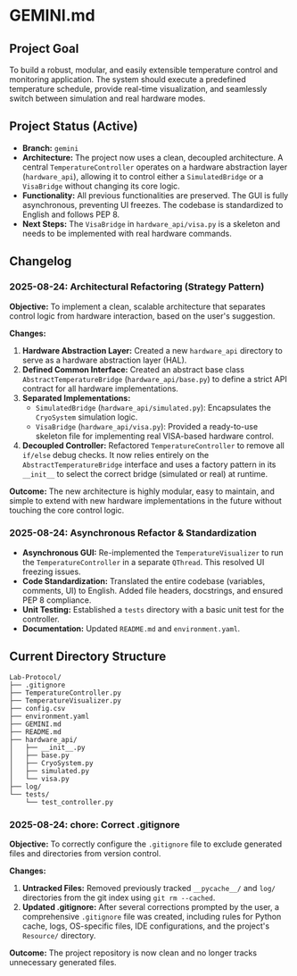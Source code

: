 <!-- GEMINI'S MEMORY: DO NOT OVERWRITE. This file is a cumulative log. Always read the content, append new entries, and then write the full content back. -->

# GEMINI.md

## Project Goal

To build a robust, modular, and easily extensible temperature control and monitoring application. The system should execute a predefined temperature schedule, provide real-time visualization, and seamlessly switch between simulation and real hardware modes.

## Project Status (Active)

- **Branch:** `gemini`
- **Architecture:** The project now uses a clean, decoupled architecture. A central `TemperatureController` operates on a hardware abstraction layer (`hardware_api`), allowing it to control either a `SimulatedBridge` or a `VisaBridge` without changing its core logic.
- **Functionality:** All previous functionalities are preserved. The GUI is fully asynchronous, preventing UI freezes. The codebase is standardized to English and follows PEP 8.
- **Next Steps:** The `VisaBridge` in `hardware_api/visa.py` is a skeleton and needs to be implemented with real hardware commands.

## Changelog

### 2025-08-24: Architectural Refactoring (Strategy Pattern)

**Objective:** To implement a clean, scalable architecture that separates control logic from hardware interaction, based on the user's suggestion.

**Changes:**
1.  **Hardware Abstraction Layer:** Created a new `hardware_api` directory to serve as a hardware abstraction layer (HAL).
2.  **Defined Common Interface:** Created an abstract base class `AbstractTemperatureBridge` (`hardware_api/base.py`) to define a strict API contract for all hardware implementations.
3.  **Separated Implementations:**
    - `SimulatedBridge` (`hardware_api/simulated.py`): Encapsulates the `CryoSystem` simulation logic.
    - `VisaBridge` (`hardware_api/visa.py`): Provided a ready-to-use skeleton file for implementing real VISA-based hardware control.
4.  **Decoupled Controller:** Refactored `TemperatureController` to remove all `if/else` debug checks. It now relies entirely on the `AbstractTemperatureBridge` interface and uses a factory pattern in its `__init__` to select the correct bridge (simulated or real) at runtime.

**Outcome:** The new architecture is highly modular, easy to maintain, and simple to extend with new hardware implementations in the future without touching the core control logic.

### 2025-08-24: Asynchronous Refactor & Standardization

- **Asynchronous GUI:** Re-implemented the `TemperatureVisualizer` to run the `TemperatureController` in a separate `QThread`. This resolved UI freezing issues.
- **Code Standardization:** Translated the entire codebase (variables, comments, UI) to English. Added file headers, docstrings, and ensured PEP 8 compliance.
- **Unit Testing:** Established a `tests` directory with a basic unit test for the controller.
- **Documentation:** Updated `README.md` and `environment.yaml`.

## Current Directory Structure

```
Lab-Protocol/
├── .gitignore
├── TemperatureController.py
├── TemperatureVisualizer.py
├── config.csv
├── environment.yaml
├── GEMINI.md
├── README.md
├── hardware_api/
│   ├── __init__.py
│   ├── base.py
│   ├── CryoSystem.py
│   ├── simulated.py
│   └── visa.py
├── log/
└── tests/
    └── test_controller.py
```

### 2025-08-24: chore: Correct .gitignore

**Objective:** To correctly configure the `.gitignore` file to exclude generated files and directories from version control.

**Changes:**
1.  **Untracked Files:** Removed previously tracked `__pycache__/` and `log/` directories from the git index using `git rm --cached`.
2.  **Updated .gitignore:** After several corrections prompted by the user, a comprehensive `.gitignore` file was created, including rules for Python cache, logs, OS-specific files, IDE configurations, and the project's `Resource/` directory.

**Outcome:** The project repository is now clean and no longer tracks unnecessary generated files.

